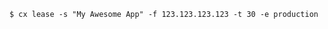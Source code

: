 <!-- usedin: [ _includes/_inlines/Toolbelt/common/lease/lease_example.md] -->

```
$ cx lease -s "My Awesome App" -f 123.123.123.123 -t 30 -e production
```
